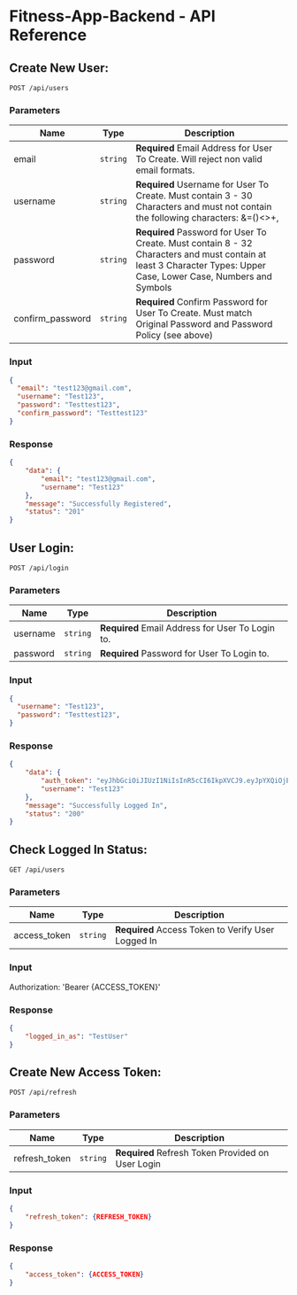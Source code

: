 # Fitness-App-Backend - API Reference
## Create New User:
```
POST /api/users
```
### Parameters
|     Name              |      Type      |   Description   |
| --------------------- | -------------- | ----------------|
| email                 | ``` string ``` |  **Required** Email Address for User To Create. Will reject non valid email formats.          
| username              | ``` string ``` |  **Required** Username for User To Create. Must contain 3 - 30 Characters and must not contain the following characters: &=()<>+,
| password              | ``` string ``` |  **Required** Password for User To Create. Must contain 8 - 32 Characters and must contain at least 3 Character Types: Upper Case, Lower Case, Numbers and Symbols
| confirm_password      | ``` string ``` |  **Required** Confirm Password for User To Create. Must match Original Password and Password Policy (see above) 

### Input
```json
{
  "email": "test123@gmail.com",
  "username": "Test123",
  "password": "Testtest123",
  "confirm_password": "Testtest123"
}
```
### Response
```json
{
    "data": {
        "email": "test123@gmail.com",
        "username": "Test123"
    },
    "message": "Successfully Registered",
    "status": "201"
}
```

## User Login:
```
POST /api/login
```
### Parameters
|     Name              |      Type      |   Description   |
| --------------------- | -------------- | ----------------|
| username              | ``` string ``` |  **Required** Email Address for User To Login to.      
| password              | ``` string ``` |  **Required** Password for User To Login to.

### Input
```json
{
  "username": "Test123",
  "password": "Testtest123",
}
```
### Response
```json
{
    "data": {
        "auth_token": "eyJhbGciOiJIUzI1NiIsInR5cCI6IkpXVCJ9.eyJpYXQiOjE1OTkxNjY1NTEsInN1YiI6InRlc3RfYWNjb3VudCIsImV4cCI6MTU5OTE2NzQ1MX0.9920Du1VVx55Ic3JmvoFzO87HfLt1RXz7l6JlVE4VO4",
        "username": "Test123"
    },
    "message": "Successfully Logged In",
    "status": "200"
}
```
## Check Logged In Status:
```
GET /api/users
```
### Parameters
|     Name              |      Type      |   Description   |
| --------------------- | -------------- | ----------------|
| access_token          | ``` string ``` |  **Required** Access Token to Verify User Logged In      

### Input  
Authorization: 'Bearer {ACCESS_TOKEN}'
### Response
```json
{
    "logged_in_as": "TestUser"
}
```
## Create New Access Token:
```
POST /api/refresh
```
### Parameters
|     Name              |      Type      |   Description   |
| --------------------- | -------------- | ----------------|
| refresh_token         | ``` string ``` |  **Required** Refresh Token Provided on User Login     

### Input  
```json
{
    "refresh_token": {REFRESH_TOKEN}
}
```
### Response
```json
{
    "access_token": {ACCESS_TOKEN}
}
```

